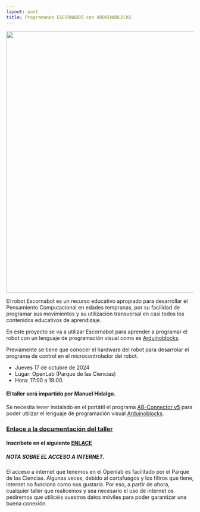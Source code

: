 ```yaml
---
layout: post
title: Programando ESCORNABOT con ARDUINOBLOCKS
---
```




<img src="http://clubroboticagranada.github.io/images/escor1.jpg" width="700" />

El robot Escornabot es un recurso educativo apropiado para desarrollar el Pensamiento Computacional en edades tempranas, por su facilidad de programar sus movimientos y su utilización transversal en casi todos los contenidos educativos de aprendizaje.



En este proyecto se va a utilizar Escornabot para aprender a programar el robot con un lenguaje de programación visual como es [Arduinoblocks](http://www.arduinoblocks.com/).



Previamente se tiene que conocer el hardware del robot para desarrolar el programa de control en el microcontrolador del robot.



* Jueves 17 de octubre de 2024
* Lugar: OpenLab (Parque de las Ciencias)
* Hora: 17:00 a 19:00.

#### El taller será impartido por Manuel Hidalgo.

Se necesita tener instalado en el portátil el programa [AB-Connector v5](http://www.arduinoblocks.com/web/site/abconnector5) para poder utilizar el lenguaje de programación visual [Arduinoblocks](http://www.arduinoblocks.com).




### [Enlace a la documentación del taller](https://leobotmanuel.github.io/Programando-Escornabot/)





#### Inscríbete en el siguiente [**ENLACE**](https://forms.gle/3rRG8jhuYzDsGkrp9)

##### NOTA SOBRE EL ACCESO A INTERNET.
El acceso a internet que tenemos en el Openlab es facilitado por el Parque de las Ciencias. Algunas veces, debido al cortafuegos y los filtros que tiene, internet no funciona como nos gustaría. Por eso, a partir de ahora, cualquier taller que realicemos y sea necesario el uso de internet os pediremos que utilicéis vuestros datos móviles para poder garantizar una buena conexión.
